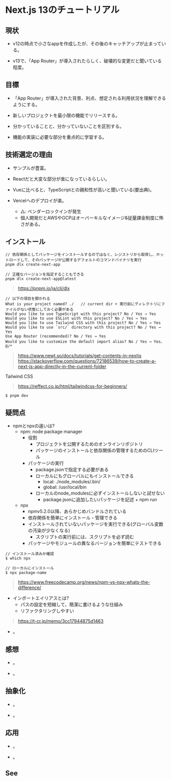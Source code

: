 # Next.js 13のチュートリアル

## 現状

+ v12の時点で小さなappを作成したが、その後のキャッチアップが止まっている。

+ v13で、「App Router」が導入されたらしく、破壊的な変更だと聞いている程度。

## 目標

+ 「App Router」が導入された背景、利点、想定される利用状況を理解できるようにする。

+ 新しいプロジェクトを最小限の機能でリリースする。

+ 分かっていることと、分かっていないことを区別する。

+ 機能の実装に必要な部分を重点的に学習する。

## 技術選定の理由

+ サンプルが豊富。

+ Reactだと大変な部分が楽になっているらしい。

+ Vueに比べると、TypeScriptとの親和性が高いと聞いている(要出典)。

+ Vercelへのデプロイが楽。
  + △: ベンダーロックインが発生
  + 個人開発だとAWSやGCPはオーバーキルなイメージ&従量課金制度に怖さがある。

## インストール

```terminal
// 依存関係としてパッケージをインストールするのではなく、レジストリから取得し、ホットロードして、そのパッケージが公開するデフォルトのコマンドバイナリを実行
pnpm dlx create-next-app

// 正確なバージョンを指定することもできる
pnpm dlx create-next-app@latest
```

> https://pnpm.io/ja/cli/dlx

```terminal
// 以下の項目を聞かれる
What is your project named? ./   // current dir + 実行前にディレクトリにファイルがない状態にしておく必要がある
Would you like to use TypeScript with this project? No / Yes → Yes
Would you like to use ESLint with this project? No / Yes → Yes
Would you like to use Tailwind CSS with this project? No / Yes → Yes
Would you like to use `src/` directory with this project? No / Yes → Yes
Use App Router (recommended)? No / Yes → Yes
Would you like to customize the default import alias? No / Yes → Yes、@/*
```

> https://www.newt.so/docs/tutorials/get-contents-in-nextjs
> https://stackoverflow.com/questions/72186539/how-to-create-a-next-js-app-directly-in-the-current-folder

Tailwind CSS
> https://reffect.co.jp/html/tailwindcss-for-beginners/

```terminal
$ pnpm dev
```

## 疑問点

+ npmとnpxの違いは?
  + npm: node package manager
    + 役割
      + プロジェクトを公開するためのオンラインリポジトリ
      + パッケージのインストールと依存関係の管理するためのCLIツール
    + パッケージの実行
      + package.jsonで指定する必要がある
      + ローカルにもグローバルにもインストールできる
        + local: ./node_modules/.bin/
        + global: /usr/local/bin
      + ローカルのnode_modulesに必ずインストールしないと試せない
        + package.jsonに追加したいパッケージを記述 + npm run
  + npx
    + npmv5.2.0以降、あらかじめバンドルされている
    + 依存関係を簡単にインストール・管理できる
    + インストールされていないパッケージを実行できる(グローバル変数の汚染が少なくなる)
      + スクリプトの実行前には、スクリプトを必ず読む
    + パッケージやモジュールの異なるバージョンを簡単にテストできる

```terminal
// インストール済みか確認
$ which npx

// ローカルにインストール
$ npx package-name
```

> https://www.freecodecamp.org/news/npm-vs-npx-whats-the-difference/

+ インポートエイリアスとは?
  + パスの設定を短縮して、簡潔に書けるような仕組み
  + リファクタリングしやすい

> https://t-cr.jp/memo/3cc17944875d1463

+ 。

## 感想

+ 。

+ 。

## 抽象化

+ 。

+ 。

## 応用

+ 。

+ 。

## See
